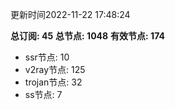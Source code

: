 更新时间2022-11-22 17:48:24

**总订阅: 45**
**总节点: 1048**
**有效节点: 174**
- ssr节点: 10
- v2ray节点: 125
- trojan节点: 32
- ss节点: 7
